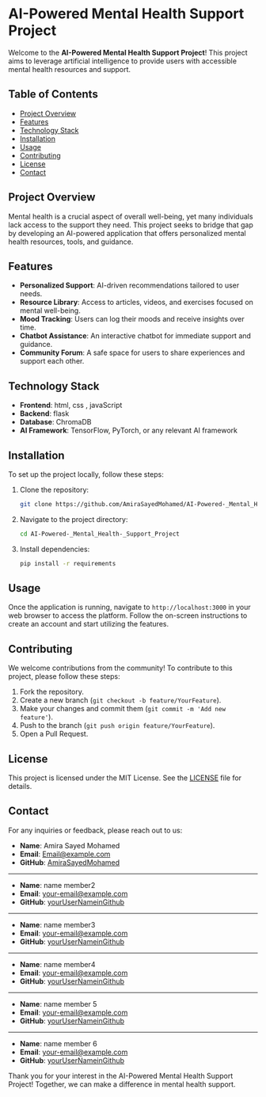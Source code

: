 # AI-Powered Mental Health Support Project

Welcome to the **AI-Powered Mental Health Support Project**! This project aims to leverage artificial intelligence to provide users with accessible mental health resources and support.

## Table of Contents
- [Project Overview](#project-overview)
- [Features](#features)
- [Technology Stack](#technology-stack)
- [Installation](#installation)
- [Usage](#usage)
- [Contributing](#contributing)
- [License](#license)
- [Contact](#contact)

## Project Overview
Mental health is a crucial aspect of overall well-being, yet many individuals lack access to the support they need. This project seeks to bridge that gap by developing an AI-powered application that offers personalized mental health resources, tools, and guidance.

## Features
- **Personalized Support**: AI-driven recommendations tailored to user needs.
- **Resource Library**: Access to articles, videos, and exercises focused on mental well-being.
- **Mood Tracking**: Users can log their moods and receive insights over time.
- **Chatbot Assistance**: An interactive chatbot for immediate support and guidance.
- **Community Forum**: A safe space for users to share experiences and support each other.

## Technology Stack
- **Frontend**: html, css , javaScript
- **Backend**: flask
- **Database**: ChromaDB
- **AI Framework**: TensorFlow, PyTorch, or any relevant AI framework

## Installation
To set up the project locally, follow these steps:

1. Clone the repository:
   ```bash
   git clone https://github.com/AmiraSayedMohamed/AI-Powered-_Mental_Health-_Support_Project.git
   ```
2. Navigate to the project directory:
   ```bash
   cd AI-Powered-_Mental_Health-_Support_Project
   ```
3. Install dependencies:
   ```bash
   pip install -r requirements
   ```
## Usage
Once the application is running, navigate to `http://localhost:3000` in your web browser to access the platform. Follow the on-screen instructions to create an account and start utilizing the features.

## Contributing
We welcome contributions from the community! To contribute to this project, please follow these steps:

1. Fork the repository.
2. Create a new branch (`git checkout -b feature/YourFeature`).
3. Make your changes and commit them (`git commit -m 'Add new feature'`).
4. Push to the branch (`git push origin feature/YourFeature`).
5. Open a Pull Request.

## License
This project is licensed under the MIT License. See the [LICENSE](LICENSE) file for details.

## Contact
For any inquiries or feedback, please reach out to us:

- **Name**: Amira Sayed Mohamed
- **Email**: [Email@example.com](mailto:amira.sayedza@example.com)
- **GitHub**: [AmiraSayedMohamed](https://github.com/AmiraSayedMohamed)
---
- **Name**: name member2
- **Email**: [your-email@example.com](mailto:your-email@example.com)
- **GitHub**: [yourUserNameinGithub](https://github.com/AmiraSayedMohamed)
---
- **Name**: name member3
- **Email**: [your-email@example.com](mailto:your-email@example.com)
- **GitHub**: [yourUserNameinGithub](https://github.com/AmiraSayedMohamed)
---
- **Name**: name member4
- **Email**: [your-email@example.com](mailto:your-email@example.com)
- **GitHub**: [yourUserNameinGithub](https://github.com/AmiraSayedMohamed)
---
- **Name**: name member 5
- **Email**: [your-email@example.com](mailto:your-email@example.com)
- **GitHub**: [yourUserNameinGithub](https://github.com/AmiraSayedMohamed)
---
- **Name**: name member 6
- **Email**: [your-email@example.com](mailto:your-email@example.com)
- **GitHub**: [yourUserNameinGithub](https://github.com/AmiraSayedMohamed)

Thank you for your interest in the AI-Powered Mental Health Support Project! Together, we can make a difference in mental health support.
